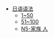 * [日语语法]()
    * [1~50](第一册/语法1.md)
    * [51~100](第一册/语法2.md)
    * [N5-家族 人](第一册/N5-%E5%AE%B6%E6%97%8F%20%E4%BA%BA.md)












